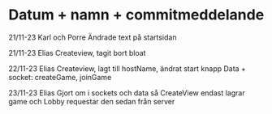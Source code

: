 # Datum + namn + commitmeddelande

21/11-23 Karl och Porre
Ändrade text på startsidan

21/11-23 Elias
Createview, tagit bort bloat

22/11-23 Elias
Createview, lagt till hostName, ändrat start knapp
Data + socket: createGame, joinGame

23/11-23 Elias
Gjort om i sockets och data så CreateView endast lagrar game och Lobby requestar den sedan från server
